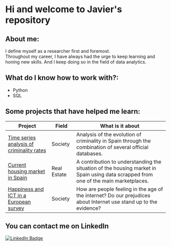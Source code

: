 # Hi and welcome to Javier's repository

## About me:

I define myself as a researcher first and foremost.  
Throughout my career, I have always had the urge to keep learning and honing new skills. And I keep doing so in the field of data analytics.

## What do I know how to work with?:

- Python
- SQL

## Some projects that have helped me learn:

| Project  | Field | What is it about |
| ------------- | ------------- | ------------- |
| [Time series analysis of criminality rates](https://github.com/jmorsal/Proyecto-Final-Neoland-2024)  | Society        | Analysis of the evolution of criminality in Spain through the combination of several official databases. |
| [Current housing market in Spain](https://github.com/carlotagordillo2/Housing-factor)  | Real Estate    | A contribution to understanding the situation of the housing market in Spain using data scrapped from one of the main marketplaces. |
| [Happiness and ICT in a European survey](https://github.com/claragal/MiniProject_SQL) | Society       | How are people feeling in the age of the internet? Do our prejudices about Internet use stand up to the evidence? |

## You can contact me on LinkedIn

[![LinkedIn Badge](https://img.shields.io/badge/LinkedIn-blue?style=for-the-badge&logo=linkedin&logoColor=white)](https://www.linkedin.com/in/v%C3%ADctor-guti%C3%A9rrez-gamero-81048b179/)
